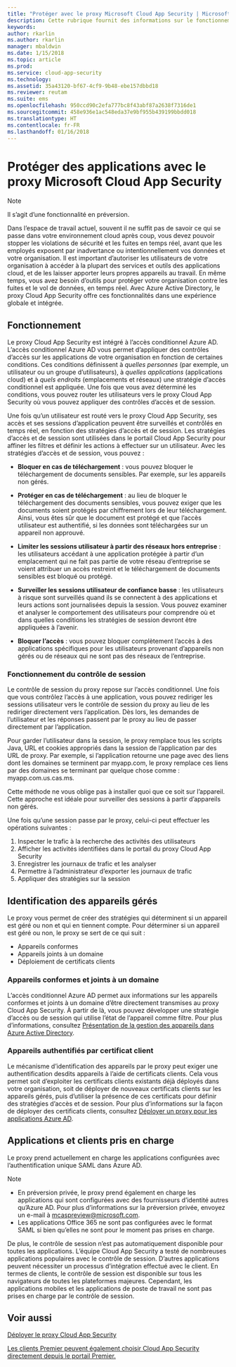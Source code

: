 ```yaml
---
title: "Protéger avec le proxy Microsoft Cloud App Security | Microsoft Docs"
description: Cette rubrique fournit des informations sur le fonctionnement du proxy Cloud App Security.
keywords: 
author: rkarlin
ms.author: rkarlin
manager: mbaldwin
ms.date: 1/15/2018
ms.topic: article
ms.prod: 
ms.service: cloud-app-security
ms.technology: 
ms.assetid: 35a43120-bf67-4cf9-9b48-ebe157dbbd18
ms.reviewer: reutam
ms.suite: ems
ms.openlocfilehash: 950ccd90c2efa777bc8f43abf87a2638f7316de1
ms.sourcegitcommit: 458e936e1ac548eda37e9bf955b439199bbdd018
ms.translationtype: HT
ms.contentlocale: fr-FR
ms.lasthandoff: 01/16/2018
---
```

# <a name="protect-apps-with-microsoft-cloud-app-security-proxy"></a>Protéger des applications avec le proxy Microsoft Cloud App Security

> [!NOTE]
> Il s’agit d’une fonctionnalité en préversion.


Dans l’espace de travail actuel, souvent il ne suffit pas de savoir ce qui se passe dans votre environnement cloud après coup, vous devez pouvoir stopper les violations de sécurité et les fuites en temps réel, avant que les employés exposent par inadvertance ou intentionnellement vos données et votre organisation. Il est important d’autoriser les utilisateurs de votre organisation à accéder à la plupart des services et outils des applications cloud, et de les laisser apporter leurs propres appareils au travail. En même temps, vous avez besoin d’outils pour protéger votre organisation contre les fuites et le vol de données, en temps réel. Avec Azure Active Directory, le proxy Cloud App Security offre ces fonctionnalités dans une expérience globale et intégrée.

## <a name="how-it-works"></a>Fonctionnement

Le proxy Cloud App Security est intégré à l’accès conditionnel Azure AD. L’accès conditionnel Azure AD vous permet d’appliquer des contrôles d’accès sur les applications de votre organisation en fonction de certaines conditions. Ces conditions définissent à *quelles personnes* (par exemple, un utilisateur ou un groupe d’utilisateurs), à *quelles applications* (applications cloud) et à *quels endroits* (emplacements et réseaux) une stratégie d’accès conditionnel est appliquée. Une fois que vous avez déterminé les conditions, vous pouvez router les utilisateurs vers le proxy Cloud App Security où vous pouvez appliquer des contrôles d’accès et de session.

Une fois qu’un utilisateur est routé vers le proxy Cloud App Security, ses accès et ses sessions d’application peuvent être surveillés et contrôlés en temps réel, en fonction des stratégies d’accès et de session. Les stratégies d’accès et de session sont utilisées dans le portail Cloud App Security pour affiner les filtres et définir les actions à effectuer sur un utilisateur. Avec les stratégies d’accès et de session, vous pouvez :

-   **Bloquer en cas de téléchargement** : vous pouvez bloquer le téléchargement de documents sensibles. Par exemple, sur les appareils non gérés.

-   **Protéger en cas de téléchargement** : au lieu de bloquer le téléchargement des documents sensibles, vous pouvez exiger que les documents soient protégés par chiffrement lors de leur téléchargement. Ainsi, vous êtes sûr que le document est protégé et que l’accès utilisateur est authentifié, si les données sont téléchargées sur un appareil non approuvé. 

-   **Limiter les sessions utilisateur à partir des réseaux hors entreprise** : les utilisateurs accédant à une application protégée à partir d’un emplacement qui ne fait pas partie de votre réseau d’entreprise se voient attribuer un accès restreint et le téléchargement de documents sensibles est bloqué ou protégé.

-   **Surveiller les sessions utilisateur de confiance basse** : les utilisateurs à risque sont surveillés quand ils se connectent à des applications et leurs actions sont journalisées depuis la session. Vous pouvez examiner et analyser le comportement des utilisateurs pour comprendre où et dans quelles conditions les stratégies de session devront être appliquées à l’avenir. 

- **Bloquer l’accès** : vous pouvez bloquer complètement l’accès à des applications spécifiques pour les utilisateurs provenant d’appareils non gérés ou de réseaux qui ne sont pas des réseaux de l’entreprise.


### <a name="how-session-control-works"></a>Fonctionnement du contrôle de session

Le contrôle de session du proxy repose sur l’accès conditionnel. Une fois que vous contrôlez l’accès à une application, vous pouvez rediriger les sessions utilisateur vers le contrôle de session du proxy au lieu de les rediriger directement vers l’application. Dès lors, les demandes de l’utilisateur et les réponses passent par le proxy au lieu de passer directement par l’application.

Pour garder l’utilisateur dans la session, le proxy remplace tous les scripts Java, URL et cookies appropriés dans la session de l’application par des URL de proxy. Par exemple, si l’application retourne une page avec des liens dont les domaines se terminent par myapp.com, le proxy remplace ces liens par des domaines se terminant par quelque chose comme : myapp.com.us.cas.ms. 

Cette méthode ne vous oblige pas à installer quoi que ce soit sur l’appareil. Cette approche est idéale pour surveiller des sessions à partir d’appareils non gérés. 

Une fois qu’une session passe par le proxy, celui-ci peut effectuer les opérations suivantes :
1. Inspecter le trafic à la recherche des activités des utilisateurs
3. Afficher les activités identifiées dans le portail du proxy Cloud App Security
2. Enregistrer les journaux de trafic et les analyser
3. Permettre à l’administrateur d’exporter les journaux de trafic
4. Appliquer des stratégies sur la session

## <a name="managed-device-identification"></a>Identification des appareils gérés

Le proxy vous permet de créer des stratégies qui déterminent si un appareil est géré ou non et qui en tiennent compte. Pour déterminer si un appareil est géré ou non, le proxy se sert de ce qui suit :

-   Appareils conformes 
-   Appareils joints à un domaine 
-   Déploiement de certificats clients
 
 
### <a name="compliant-and-domain-joined-devices"></a>Appareils conformes et joints à un domaine
L’accès conditionnel Azure AD permet aux informations sur les appareils conformes et joints à un domaine d’être directement transmises au proxy Cloud App Security. À partir de là, vous pouvez développer une stratégie d’accès ou de session qui utilise l’état de l’appareil comme filtre.
Pour plus d’informations, consultez [Présentation de la gestion des appareils dans Azure Active Directory](https://docs.microsoft.com/azure/active-directory/device-management-introduction). 

### <a name="client-certificate-authenticated-devices"></a>Appareils authentifiés par certificat client

Le mécanisme d’identification des appareils par le proxy peut exiger une authentification desdits appareils à l’aide de certificats clients. Cela vous permet soit d’exploiter les certificats clients existants déjà déployés dans votre organisation, soit de déployer de nouveaux certificats clients sur les appareils gérés, puis d’utiliser la présence de ces certificats pour définir des stratégies d’accès et de session. Pour plus d’informations sur la façon de déployer des certificats clients, consultez [Déployer un proxy pour les applications Azure AD](proxy-deployment-aad.md).
 
## <a name="supported-apps-and-clients"></a>Applications et clients pris en charge

Le proxy prend actuellement en charge les applications configurées avec l’authentification unique SAML dans Azure AD. 

> [!NOTE]
> - En préversion privée, le proxy prend également en charge les applications qui sont configurées avec des fournisseurs d’identité autres qu’Azure AD. Pour plus d’informations sur la préversion privée, envoyez un e-mail à mcaspreview@microsoft.com.
> - Les applications Office 365 ne sont pas configurées avec le format SAML si bien qu’elles ne sont pour le moment pas prises en charge.

De plus, le contrôle de session n’est pas automatiquement disponible pour toutes les applications. L’équipe Cloud App Security a testé de nombreuses applications populaires avec le contrôle de session. D’autres applications peuvent nécessiter un processus d’intégration effectué avec le client.
En termes de clients, le contrôle de session est disponible sur tous les navigateurs de toutes les plateformes majeures. Cependant, les applications mobiles et les applications de poste de travail ne sont pas prises en charge par le contrôle de session. 



## <a name="see-also"></a>Voir aussi  
[Déployer le proxy Cloud App Security](proxy-deployment-aad.md)   

[Les clients Premier peuvent également choisir Cloud App Security directement depuis le portail Premier.](https://premier.microsoft.com/)  
  


